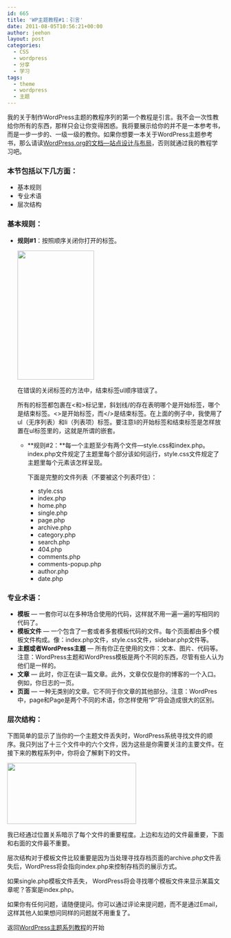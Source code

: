 ```yaml
---
id: 665
title: 'WP主题教程#1：引言'
date: 2011-08-05T10:56:21+00:00
author: jeehon
layout: post
categories:
  - CSS
  - wordpress
  - 分享
  - 学习
tags:
  - theme
  - wordpress
  - 主题
---
```

我的关于制作WordPress主题的教程序列的第一个教程是引言。我不会一次性教给你所有的东西，那样只会让你变得困惑。我将要展示给你的并不是一本参考书，而是一步一步的、一级一级的教你。如果你想要一本关于WordPress主题参考书，那么请读[WordPress.org的文档—站点设计与布局](http://codex.wordpress.org/Blog_Design_and_Layout)，否则就通过我的教程学习吧。

### 本节包括以下几方面：

  * 基本规则
  * 专业术语
  * 层次结构

<!--more-->

### 基本规则：

  * **规则#1**：按照顺序关闭你打开的标签。</p> 
    [<img src="http://jeehon.info/log/files/2011/08/right-and-wrong-of-closing-178x300.gif" alt="" title="right-and-wrong-of-closing" width="178" height="300" class="aligncenter size-medium wp-image-663" />](http://jeehon.info/log/files/2011/08/right-and-wrong-of-closing.gif)
    
    在错误的关闭标签的方法中，结束标签ul顺序错误了。
    
    所有的标签都包裹在<和>标记里，斜划线/的存在表明哪个是开始标签，哪个是结束标签。<>是开始标签，而</>是结束标签。在上面的例子中，我使用了ul（无序列表）和li（列表项）标签。要注意li的开始标签和结束标签是怎样放置在ul标签里的，这就是所谓的嵌套。 </li> 
    
      * **规则#2：**每一个主题至少有两个文件—style.css和index.php。index.php文件规定了主题里每个部分该如何运行，style.css文件规定了主题里每个元素该怎样呈现。
  
        下面是完整的文件列表（不要被这个列表吓住）：</p> 
          * style.css
          * index.php
          * home.php
          * single.php
          * page.php
          * archive.php
          * category.php
          * search.php
          * 404.php
          * comments.php
          * comments-popup.php
          * author.php
          * date.php</ul> 
    
    ### 专业术语：
    
      * **模板** &#8212; 一套你可以在多种场合使用的代码，这样就不用一遍一遍的写相同的代码了。
      * **模板文件** &#8212; 一个包含了一套或者多套模板代码的文件。每个页面都由多个模板文件构成。像：index.php文件，style.css文件，sidebar.php文件等。
      * **主题或者WordPress主题** &#8212; 所有你正在使用的文件：文本、图片、代码等。注意：WordPress主题和WordPress模板是两个不同的东西，尽管有些人认为他们是一样的。
      * **文章** &#8212; 此时，你正在读一篇文章。此外，文章仅仅是你的博客的一个入口。例如，你日志的一页。
      * **页面** &#8212; 一种无类别的文章。它不同于你文章的其他部分。注意：WordPres中，page和Page是两个不同的术语，你怎样使用“P”将会造成很大的区别。
    
    ### 层次结构：
    
    下图简单的显示了当你的一个主题文件丢失时，WordPress系统寻找文件的顺序。我只列出了十三个文件中的六个文件，因为这些是你需要关注的主要文件。在接下来的教程系列中，你将会了解剩下的文件。
  
    [<img src="http://jeehon.info/log/files/2011/08/main-hierarchy-300x142.gif" alt="" title="main-hierarchy" width="300" height="142" class="aligncenter size-medium wp-image-666" />](http://jeehon.info/log/files/2011/08/main-hierarchy.gif)
    
    我已经通过位置关系暗示了每个文件的重要程度。上边和左边的文件最重要，下面和右面的文件最不重要。
    
    层次结构对于模板文件比较重要是因为当处理寻找存档页面的archive.php文件丢失后，WordPress将会指向index.php来控制存档页的展示方式。
    
    如果single.php模板文件丢失， WordPress将会寻找哪个模板文件来显示某篇文章呢？答案是index.php。
    
    如果你有任何问题，请随便提问。你可以通过评论来提问题，而不是通过Email，这样其他人如果想问同样的问题就不用重复了。
    
    返回[WordPress主题系列教程](http://jeehon.info/log/2011/08/04/%E6%83%B3%E5%88%B6%E4%BD%9Cwordpress%E4%B8%BB%E9%A2%98%EF%BC%9F/)的开始